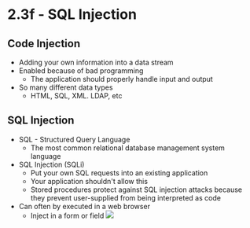 # 2.3f - SQL Injection
## Code Injection
- Adding your own information into a data stream
- Enabled because of bad programming
	- The application should properly handle input and output
- So many different data types
	- HTML, SQL, XML. LDAP, etc
## SQL Injection
- SQL - Structured Query Language
	- The most common relational database management system language
- SQL Injection (SQLi)
	- Put your own SQL requests into an existing application
	- Your application shouldn't allow this
	- Stored procedures protect against SQL injection attacks because they prevent user-supplied from being interpreted as code
- Can often by executed in a web browser
	- Inject in a form or field
![](Pasted%20image%2020240908122526.png)